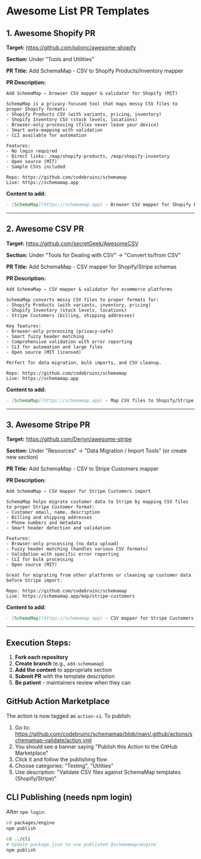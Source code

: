 # Awesome List PR Templates

## 1. Awesome Shopify PR

**Target:** https://github.com/julionc/awesome-shopify

**Section:** Under "Tools and Utilities"

**PR Title:** Add SchemaMap - CSV to Shopify Products/Inventory mapper

**PR Description:**
```
Add SchemaMap — browser CSV mapper & validator for Shopify (MIT)

SchemaMap is a privacy-focused tool that maps messy CSV files to proper Shopify formats:
- Shopify Products CSV (with variants, pricing, inventory)
- Shopify Inventory CSV (stock levels, locations)
- Browser-only processing (files never leave your device)
- Smart auto-mapping with validation
- CLI available for automation

Features:
- No login required
- Direct links: /map/shopify-products, /map/shopify-inventory
- Open source (MIT)
- Sample CSVs included

Repo: https://github.com/codebruinc/schemamap
Live: https://schemamap.app
```

**Content to add:**
```md
- [SchemaMap](https://schemamap.app) - Browser CSV mapper for Shopify Products/Inventory with smart auto-mapping and validation. No login, privacy-safe. ([Source](https://github.com/codebruinc/schemamap))
```

---

## 2. Awesome CSV PR

**Target:** https://github.com/secretGeek/AwesomeCSV

**Section:** Under "Tools for Dealing with CSV" → "Convert to/from CSV"

**PR Title:** Add SchemaMap - CSV mapper for Shopify/Stripe schemas

**PR Description:**
```
Add SchemaMap — CSV mapper & validator for ecommerce platforms

SchemaMap converts messy CSV files to proper formats for:
- Shopify Products (with variants, inventory, pricing)
- Shopify Inventory (stock levels, locations)  
- Stripe Customers (billing, shipping addresses)

Key features:
- Browser-only processing (privacy-safe)
- Smart fuzzy header matching
- Comprehensive validation with error reporting
- CLI for automation and large files
- Open source (MIT licensed)

Perfect for data migration, bulk imports, and CSV cleanup.

Repo: https://github.com/codebruinc/schemamap
Live: https://schemamap.app
```

**Content to add:**
```md
- [SchemaMap](https://schemamap.app) - Map CSV files to Shopify/Stripe schemas with smart auto-mapping and validation. Browser-only processing. ([Source](https://github.com/codebruinc/schemamap))
```

---

## 3. Awesome Stripe PR

**Target:** https://github.com/Derjyn/awesome-stripe

**Section:** Under "Resources" → "Data Migration / Import Tools" (or create new section)

**PR Title:** Add SchemaMap - CSV to Stripe Customers mapper

**PR Description:**
```
Add SchemaMap — CSV mapper for Stripe Customers import

SchemaMap helps migrate customer data to Stripe by mapping CSV files to proper Stripe Customer format:
- Customer email, name, description
- Billing and shipping addresses  
- Phone numbers and metadata
- Smart header detection and validation

Features:
- Browser-only processing (no data upload)
- Fuzzy header matching (handles various CSV formats)
- Validation with specific error reporting
- CLI for bulk processing
- Open source (MIT)

Great for migrating from other platforms or cleaning up customer data before Stripe import.

Repo: https://github.com/codebruinc/schemamap
Live: https://schemamap.app/map/stripe-customers
```

**Content to add:**
```md
- [SchemaMap](https://schemamap.app) - CSV mapper for Stripe Customers with auto-mapping and validation. Browser-only, privacy-safe. ([Source](https://github.com/codebruinc/schemamap))
```

---

## Execution Steps:

1. **Fork each repository**
2. **Create branch** (e.g., `add-schemamap`)
3. **Add the content** to appropriate section
4. **Submit PR** with the template description
5. **Be patient** - maintainers review when they can

## GitHub Action Marketplace

The action is now tagged as `action-v1`. To publish:

1. Go to: https://github.com/codebruinc/schemamap/blob/main/.github/actions/schemamap-validate/action.yml
2. You should see a banner saying "Publish this Action to the GitHub Marketplace"
3. Click it and follow the publishing flow
4. Choose categories: "Testing", "Utilities"
5. Use description: "Validate CSV files against SchemaMap templates (Shopify/Stripe)"

## CLI Publishing (needs npm login)

After `npm login`:
```bash
cd packages/engine
npm publish

cd ../cli  
# Update package.json to use published @schemamap/engine
npm publish
```
